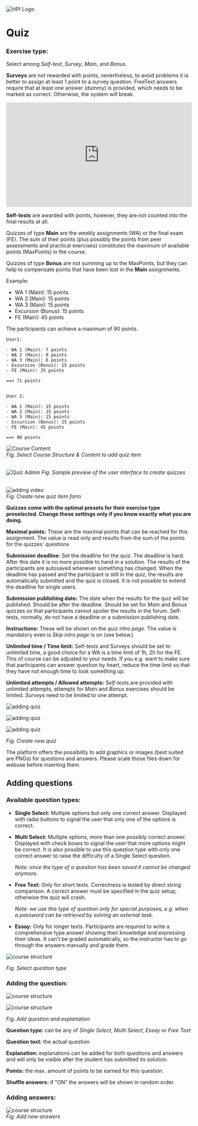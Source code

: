 ![HPI Logo](../../../img/HPI_Logo.png)

# Quiz

### Exercise type:  
Select among *Self-test*, *Survey*, *Main*, and *Bonus*.

**Surveys** are not rewarded with points, nevertheless, to avoid problems it is better to assign at least 1 point to a survey question. FreeText answers require that at least one answer (dummy) is provided, which needs to be marked as correct. Otherwise, the system will break.

<div style="padding:56.25% 0 0 0;position:relative;"><iframe src="https://player.vimeo.com/video/792035450?h=7264225aee&amp;badge=0&amp;autopause=0&amp;player_id=0&amp;app_id=58479" frameborder="0" allow="autoplay; fullscreen; picture-in-picture" allowfullscreen style="position:absolute;top:0;left:0;width:100%;height:100%;" title="openHPI-guidelines-16-quiz-survey"></iframe></div><script src="https://player.vimeo.com/api/player.js"></script>

**Self-tests** are awarded with points, however, they are not counted into the final results at all.  

Quizzes of type **Main** are the weekly assignments (WA) or the final exam (FE). The sum of their points (plus possibly the points from peer assessments and practical exercises) constitutes the maximum of available points (MaxPoints) in the course.  

Quizzes of type **Bonus** are not summing up to the MaxPoints, but they can help to compensate points that have been lost in the **Main** assignments.

Example:

- WA 1 (Main): 15 points
- WA 2 (Main): 15 points
- WA 3 (Main): 15 points
- Excursion (Bonus): 15 points
- FE (Main): 45 points

The participants can achieve a maximum of 90 points.

	User1:

	- WA 1 (Main): 7 points
	- WA 2 (Main): 8 points
	- WA 3 (Main): 6 points
	- Excursion (Bonus): 15 points
	- FE (Main): 35 points

	==> 71 points  


	User 2:

	- WA 1 (Main): 15 points
	- WA 2 (Main): 15 points
	- WA 3 (Main): 15 points
	- Excursion (Bonus): 15 points
	- FE (Main): 45 points

	==> 90 points


![Course Content](../../../img/course_admin_items/course_structure_content.png)  
*Fig. Select Course Structure & Content to add quiz item*  
<br>

![Quiz Admin](../../../img/features/itemtypes/quiz_admin.png)
*Fig. Sample preview of the user interface to create quizzes*  
<br>

![adding video](../../../img/05/type_quiz.png)  
*Fig. Create new quiz item form*
<br>  

**Quizzes come with the optimal presets for their exercise type preselected. Change these settings only if you know exactly what you are doing.**

**Maximal points:** These are the maximal points that can be reached for this assignment. The value is read only and results from the sum of the points for the quizzes' questions

**Submission deadline:** Set the deadline for the quiz. The deadline is hard. After this date it is no more possible to hand in a solution. The results of the participants are autosaved whenever something has changed. When the deadline has passed and the participant is still in the quiz, the results are automatically submitted and the quiz is closed. It is not possible to extend the deadline for single users.  

**Submission publishing date:** The date when the results for the quiz will be published. Should be after the deadline. Should be set for *Main* and *Bonus* quizzes so that participants cannot spoiler the results in the forum. Self-tests, normally, do not have a deadline or a submission publishing date.

**Instructions:** These will be shown on the *quiz intro page*. The value is mandatory even is *Skip intro page* is on (see below.)

**Unlimited time / Time limit:** Self-tests and Surveys should be set to unlimited time, a good choice for a WA is a time limit of 1h, 2h for the FE.
This of course can be adjusted to your needs. If you e.g. want to make sure that participants can answer question by heart, reduce the time limit so that they have not enough time to look something up.

**Unlimited attempts / Allowed attempts:** *Self-tests* are provided with unlimited attempts, attempts for *Main* and *Bonus* exercises should be limited. *Surveys* need to be limited to one attempt.



![adding quiz](../../../img/05/quiz1.png)

![adding quiz](../../../img/05/quiz2.png)

![adding quiz](../../../img/05/quiz3.png)

*Fig. Create new quiz*



The platform offers the possibility to add graphics or images (best suited are PNGs) for questions and answers. Please scale those files down for webuse before inserting them.

## Adding questions

### Available question types:

* **Single Select:** Multiple options but only one correct answer. Displayed with radio buttons to signal the user that only one of the options is correct.

* **Multi Select:** Multiple options, more than one possibly correct answer. Displayed with check boxes to signal the user that more options might be correct. It is also possible to use this question type with only one correct answer to raise the difficulty of a Single Select question.

	*Note: once the type of a question has been saved it cannot be changed anymore.*

* **Free Text:** Only for short texts. Correctness is tested by direct string comparison.
A correct answer must be specified in the quiz setup, otherwise the quiz will crash.

	*Note: we use this type of question only for special purposes, e.g. when a password can be retrieved by solving an external task.*

* **Essay:** Only for longer texts. Participants are required to write a comprehensive type answer showing their knowledge and expressing their ideas. It can't be graded automatically, so the instructor has to go through the answers manually and grade them.



![course structure](../../../img/07/question_type.png)

*Fig. Select question type*


### Adding the question:



![course structure](../../../img/07/question_sample1.png)

![course structure](../../../img/07/question_sample2.png)

*Fig. Add question and explanation*


**Question type:** can be any of *Single Select*, *Multi Select*, *Essay* or *Free Text*

**Question text:** the actual question

**Explanation:** explanations can be added for both questions and answers and will only be visible after the student has submitted its solution.

**Points:** the max. amount of points to be earned for this question.

**Shuffle answers:** if "ON" the answers will be shown in random order.

### Adding answers:  


![course structure](../../../img/07/add_answers_sample.png)  
*Fig. Add new answers*
